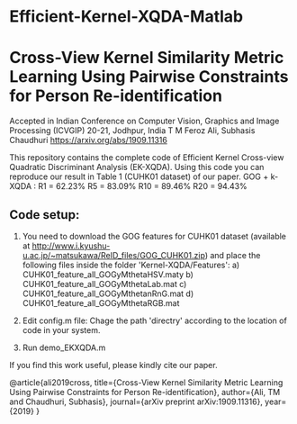 # Efficient-Kernel-XQDA-Matlab

# Cross-View Kernel Similarity Metric Learning Using Pairwise Constraints for Person Re-identification
Accepted in Indian Conference on Computer Vision, Graphics and Image Processing (ICVGIP) 20-21, Jodhpur, India
T M Feroz Ali, Subhasis Chaudhuri
https://arxiv.org/abs/1909.11316

This repository contains the complete code of Efficient Kernel Cross-view Quadratic Discriminant Analysis (EK-XQDA). Using this code you can reproduce our result in Table 1 (CUHK01 dataset) of our paper.
GOG + k-XQDA : 
R1 = 62.23% 
R5 = 83.09% 
R10 = 89.46%
R20 = 94.43%

Code setup:
-------------
1) You need to download the GOG features for CUHK01 dataset (available at http://www.i.kyushu-u.ac.jp/~matsukawa/ReID_files/GOG_CUHK01.zip) and place the following files inside the folder 'Kernel-XQDA/Features':
a) CUHK01_feature_all_GOGyMthetaHSV.maty
b) CUHK01_feature_all_GOGyMthetaLab.mat
c) CUHK01_feature_all_GOGyMthetanRnG.mat
d) CUHK01_feature_all_GOGyMthetaRGB.mat

2) Edit config.m file:
Chage the path 'directry' according to the location of code in your system.

3) Run demo_EKXQDA.m

If you find this work useful, please kindly cite our paper.

@article{ali2019cross,
title={Cross-View Kernel Similarity Metric Learning Using Pairwise Constraints for Person Re-identification},
author={Ali, TM and Chaudhuri, Subhasis},
journal={arXiv preprint arXiv:1909.11316},
year={2019}
}

